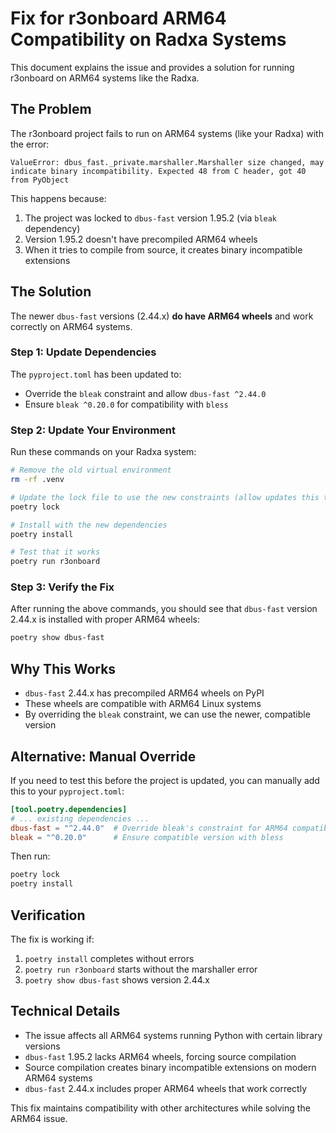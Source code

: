 # Fix for r3onboard ARM64 Compatibility on Radxa Systems

This document explains the issue and provides a solution for running r3onboard on ARM64 systems like the Radxa.

## The Problem

The r3onboard project fails to run on ARM64 systems (like your Radxa) with the error:

```
ValueError: dbus_fast._private.marshaller.Marshaller size changed, may indicate binary incompatibility. Expected 48 from C header, got 40 from PyObject
```

This happens because:

1. The project was locked to `dbus-fast` version 1.95.2 (via `bleak` dependency)
2. Version 1.95.2 doesn't have precompiled ARM64 wheels
3. When it tries to compile from source, it creates binary incompatible extensions

## The Solution

The newer `dbus-fast` versions (2.44.x) **do have ARM64 wheels** and work correctly on ARM64 systems.

### Step 1: Update Dependencies

The `pyproject.toml` has been updated to:
- Override the `bleak` constraint and allow `dbus-fast ^2.44.0` 
- Ensure `bleak ^0.20.0` for compatibility with `bless`

### Step 2: Update Your Environment

Run these commands on your Radxa system:

```bash
# Remove the old virtual environment
rm -rf .venv

# Update the lock file to use the new constraints (allow updates this time)
poetry lock

# Install with the new dependencies
poetry install

# Test that it works
poetry run r3onboard
```

### Step 3: Verify the Fix

After running the above commands, you should see that `dbus-fast` version 2.44.x is installed with proper ARM64 wheels:

```bash
poetry show dbus-fast
```

## Why This Works

- `dbus-fast` 2.44.x has precompiled ARM64 wheels on PyPI
- These wheels are compatible with ARM64 Linux systems
- By overriding the `bleak` constraint, we can use the newer, compatible version

## Alternative: Manual Override

If you need to test this before the project is updated, you can manually add this to your `pyproject.toml`:

```toml
[tool.poetry.dependencies]
# ... existing dependencies ...
dbus-fast = "^2.44.0"  # Override bleak's constraint for ARM64 compatibility  
bleak = "^0.20.0"      # Ensure compatible version with bless
```

Then run:
```bash
poetry lock
poetry install
```

## Verification

The fix is working if:
1. `poetry install` completes without errors
2. `poetry run r3onboard` starts without the marshaller error
3. `poetry show dbus-fast` shows version 2.44.x

## Technical Details

- The issue affects all ARM64 systems running Python with certain library versions
- `dbus-fast` 1.95.2 lacks ARM64 wheels, forcing source compilation
- Source compilation creates binary incompatible extensions on modern ARM64 systems
- `dbus-fast` 2.44.x includes proper ARM64 wheels that work correctly

This fix maintains compatibility with other architectures while solving the ARM64 issue. 